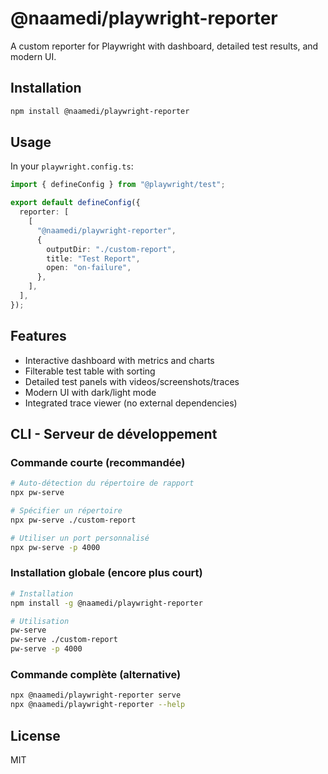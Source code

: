 # @naamedi/playwright-reporter

A custom reporter for Playwright with dashboard, detailed test results, and modern UI.

## Installation

```bash
npm install @naamedi/playwright-reporter
```

## Usage

In your `playwright.config.ts`:

```typescript
import { defineConfig } from "@playwright/test";

export default defineConfig({
  reporter: [
    [
      "@naamedi/playwright-reporter",
      {
        outputDir: "./custom-report",
        title: "Test Report",
        open: "on-failure",
      },
    ],
  ],
});
```

## Features

- Interactive dashboard with metrics and charts
- Filterable test table with sorting
- Detailed test panels with videos/screenshots/traces
- Modern UI with dark/light mode
- Integrated trace viewer (no external dependencies)

## CLI - Serveur de développement

### Commande courte (recommandée)

```bash
# Auto-détection du répertoire de rapport
npx pw-serve

# Spécifier un répertoire
npx pw-serve ./custom-report

# Utiliser un port personnalisé
npx pw-serve -p 4000
```

### Installation globale (encore plus court)

```bash
# Installation
npm install -g @naamedi/playwright-reporter

# Utilisation
pw-serve
pw-serve ./custom-report
pw-serve -p 4000
```

### Commande complète (alternative)

```bash
npx @naamedi/playwright-reporter serve
npx @naamedi/playwright-reporter --help
```

## License

MIT
